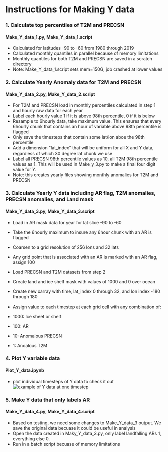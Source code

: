 # Instructions for Making Y data

### 1. Calculate top percentiles of T2M and PRECSN
#### Make_Y_data_1.py, Make_Y_data_1.script
* Calculated for latitudes -90 to -60 from 1980 through 2019
* Calculated monthly quantiles in parallel because of memory limitations
* Monthly quantiles for both T2M and PRECSN are saved in a scratch directory
* Note: Make_Y_data_1.script sets mem=150G, job crashed at lower values

### 2. Calculate Yearly Anomaly data for T2M and PRECSN
#### Make_Y_data_2.py, Make_Y_data_2.script
* For T2M and PRECSN load in monthly percentiles calculated in step 1 and hourly raw data for each year
* Label each hourly value 1 if it is above 98th percentile, 0 if it is below
* Resample to 6hourly data, take maximum value. This ensures that every 6hourly chunk that contains an hour of variable above 98th percentile is flagged
* Only save the timesteps that contain some lat/lon aboe the 98th percentile
* Add a dimension "lat_index" that will be uniform for all X and Y data, regardless of which 30 degree lat chunk we use
* Label all PRECSN 98th percentile values as 10, all T2M 98th percentile values as 1. This will be used in Make_y_3.py to make a final four digit value for Y.
* Note: this creates yearly files showing monthly anomalies for T2M and PRECSN

### 3. Calculate Yearly Y data including AR flag, T2M anomalies, PRECSN anomalies, and Land mask
#### Make_Y_data_3.py, Make_Y_data_3.script
* Load in AR mask data for year for lat slice -90 to -60
* Take the 6hourly maximum to insure any 6hour chunk with an AR is flagged
* Coarsen to a grid resolution of 256 lons and 32 lats
* Any grid point that is associated with an AR is marked with an AR flag, assign 100
* Load PRECSN and T2M datasets from step 2
* Create land and ice shelf mask with values of 1000 and 0 over ocean
* Create new xarray with time, lat_index 0 through 32, and lon index -180 through 180
* Assign value to each timestep at each grid cell with any combination of:

 * 1000: Ice sheet or shelf
 * 100: AR
 * 10: Anomalous PRECSN
 * 1: Anoalous T2M


### 4. Plot Y variable data
#### Plot_Y_data.ipynb
* plot individual timesteps of Y data to check it out
![example of Y data at one timestep](Y_data_example.png)


### 5. Make Y data that only labels AR
#### Make_Y_data_4.py, Make_Y_data_4.script

* Based on testing, we need some changes to Make_Y_data_3 output. We save the original data becuase it could be useful in analysis
* Open the data created in Maky_Y_data_3.py, only label landfalling ARs 1, everything else 0.
* Run in a batch script becuase of memory limitations

